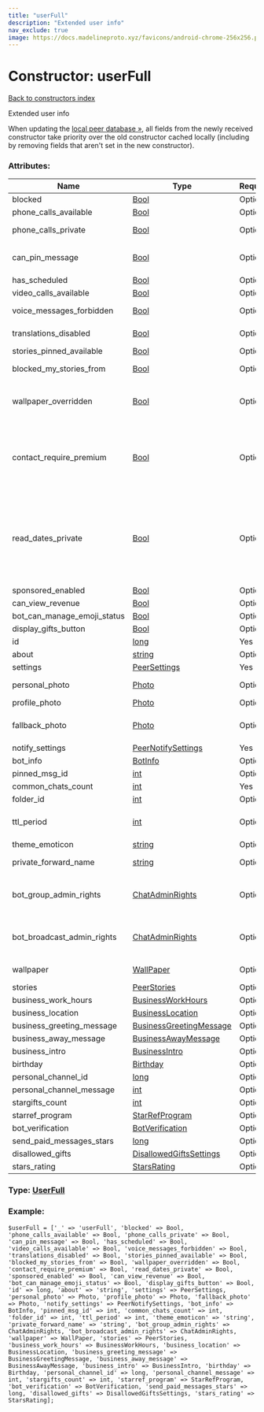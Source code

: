 ```yaml
---
title: "userFull"
description: "Extended user info"
nav_exclude: true
image: https://docs.madelineproto.xyz/favicons/android-chrome-256x256.png
---
```

# Constructor: userFull  
[Back to constructors index](/API_docs/constructors/index.html)



Extended user info

When updating the [local peer database »](https://core.telegram.org/api/peers), all fields from the newly received constructor take priority over the old constructor cached locally (including by removing fields that aren't set in the new constructor).

### Attributes:

| Name     |    Type       | Required | Description |
|----------|---------------|----------|-------------|
|blocked|[Bool](/API_docs/types/Bool.html) | Optional|Whether you have blocked this user|
|phone\_calls\_available|[Bool](/API_docs/types/Bool.html) | Optional|Whether this user can make VoIP calls|
|phone\_calls\_private|[Bool](/API_docs/types/Bool.html) | Optional|Whether this user's privacy settings allow you to call them|
|can\_pin\_message|[Bool](/API_docs/types/Bool.html) | Optional|Whether you can pin messages in the chat with this user, you can do this only for a chat with yourself|
|has\_scheduled|[Bool](/API_docs/types/Bool.html) | Optional|Whether [scheduled messages](https://core.telegram.org/api/scheduled-messages) are available|
|video\_calls\_available|[Bool](/API_docs/types/Bool.html) | Optional|Whether the user can receive video calls|
|voice\_messages\_forbidden|[Bool](/API_docs/types/Bool.html) | Optional|Whether this user doesn't allow sending voice messages in a private chat with them|
|translations\_disabled|[Bool](/API_docs/types/Bool.html) | Optional|Whether the [real-time chat translation popup](https://core.telegram.org/api/translation) should be hidden.|
|stories\_pinned\_available|[Bool](/API_docs/types/Bool.html) | Optional|Whether this user has some [pinned stories](https://core.telegram.org/api/stories#pinned-or-archived-stories).|
|blocked\_my\_stories\_from|[Bool](/API_docs/types/Bool.html) | Optional|Whether we've [blocked this user, preventing them from seeing our stories »](https://core.telegram.org/api/block).|
|wallpaper\_overridden|[Bool](/API_docs/types/Bool.html) | Optional|Whether the other user has chosen a custom wallpaper for us using [messages.setChatWallPaper](../methods/messages.setChatWallPaper.html) and the `for_both` flag, see [here »](https://core.telegram.org/api/wallpapers#installing-wallpapers-in-a-specific-chat-or-channel) for more info.|
|contact\_require\_premium|[Bool](/API_docs/types/Bool.html) | Optional|If set, we cannot write to this user: subscribe to [Telegram Premium](https://core.telegram.org/api/premium) to get permission to write to this user. <br>To set this flag for ourselves invoke [account.setGlobalPrivacySettings](../methods/account.setGlobalPrivacySettings.html), setting the `settings.new_noncontact_peers_require_premium` flag, see [here »](https://core.telegram.org/api/privacy#require-premium-for-new-non-contact-users) for more info.|
|read\_dates\_private|[Bool](/API_docs/types/Bool.html) | Optional|If set, we cannot fetch the exact read date of messages we send to this user using [messages.getOutboxReadDate](../methods/messages.getOutboxReadDate.html).  <br>The exact read date of messages might still be unavailable for other reasons, see [here »](../methods/messages.getOutboxReadDate.html) for more info.  <br>To set this flag for ourselves invoke [account.setGlobalPrivacySettings](../methods/account.setGlobalPrivacySettings.html), setting the `settings.hide_read_marks` flag.|
|sponsored\_enabled|[Bool](/API_docs/types/Bool.html) | Optional|
|can\_view\_revenue|[Bool](/API_docs/types/Bool.html) | Optional|
|bot\_can\_manage\_emoji\_status|[Bool](/API_docs/types/Bool.html) | Optional|
|display\_gifts\_button|[Bool](/API_docs/types/Bool.html) | Optional|
|id|[long](/API_docs/types/long.html) | Yes|User ID|
|about|[string](/API_docs/types/string.html) | Optional|Bio of the user|
|settings|[PeerSettings](/API_docs/types/PeerSettings.html) | Yes|Peer settings|
|personal\_photo|[Photo](/API_docs/types/Photo.html) | Optional|Personal profile photo, to be shown instead of `profile_photo`.|
|profile\_photo|[Photo](/API_docs/types/Photo.html) | Optional|Profile photo|
|fallback\_photo|[Photo](/API_docs/types/Photo.html) | Optional|Fallback profile photo, displayed if no photo is present in `profile_photo` or `personal_photo`, due to privacy settings.|
|notify\_settings|[PeerNotifySettings](/API_docs/types/PeerNotifySettings.html) | Yes|Notification settings|
|bot\_info|[BotInfo](/API_docs/types/BotInfo.html) | Optional|For bots, info about the bot (bot commands, etc)|
|pinned\_msg\_id|[int](/API_docs/types/int.html) | Optional|Message ID of the last [pinned message](https://core.telegram.org/api/pin)|
|common\_chats\_count|[int](/API_docs/types/int.html) | Yes|Chats in common with this user|
|folder\_id|[int](/API_docs/types/int.html) | Optional|[Peer folder ID, for more info click here](https://core.telegram.org/api/folders#peer-folders)|
|ttl\_period|[int](/API_docs/types/int.html) | Optional|Time To Live of all messages in this chat; once a message is this many seconds old, it must be deleted.|
|theme\_emoticon|[string](/API_docs/types/string.html) | Optional|Emoji associated with chat theme|
|private\_forward\_name|[string](/API_docs/types/string.html) | Optional|Anonymized text to be shown instead of the user's name on forwarded messages|
|bot\_group\_admin\_rights|[ChatAdminRights](/API_docs/types/ChatAdminRights.html) | Optional|A [suggested set of administrator rights](https://core.telegram.org/api/rights#suggested-bot-rights) for the bot, to be shown when adding the bot as admin to a group, see [here for more info on how to handle them »](https://core.telegram.org/api/rights#suggested-bot-rights).|
|bot\_broadcast\_admin\_rights|[ChatAdminRights](/API_docs/types/ChatAdminRights.html) | Optional|A [suggested set of administrator rights](https://core.telegram.org/api/rights#suggested-bot-rights) for the bot, to be shown when adding the bot as admin to a channel, see [here for more info on how to handle them »](https://core.telegram.org/api/rights#suggested-bot-rights).|
|wallpaper|[WallPaper](/API_docs/types/WallPaper.html) | Optional|[Wallpaper](https://core.telegram.org/api/wallpapers) to use in the private chat with the user.|
|stories|[PeerStories](/API_docs/types/PeerStories.html) | Optional|Active [stories »](https://core.telegram.org/api/stories)|
|business\_work\_hours|[BusinessWorkHours](/API_docs/types/BusinessWorkHours.html) | Optional|
|business\_location|[BusinessLocation](/API_docs/types/BusinessLocation.html) | Optional|
|business\_greeting\_message|[BusinessGreetingMessage](/API_docs/types/BusinessGreetingMessage.html) | Optional|
|business\_away\_message|[BusinessAwayMessage](/API_docs/types/BusinessAwayMessage.html) | Optional|
|business\_intro|[BusinessIntro](/API_docs/types/BusinessIntro.html) | Optional|
|birthday|[Birthday](/API_docs/types/Birthday.html) | Optional|
|personal\_channel\_id|[long](/API_docs/types/long.html) | Optional|
|personal\_channel\_message|[int](/API_docs/types/int.html) | Optional|
|stargifts\_count|[int](/API_docs/types/int.html) | Optional|
|starref\_program|[StarRefProgram](/API_docs/types/StarRefProgram.html) | Optional|
|bot\_verification|[BotVerification](/API_docs/types/BotVerification.html) | Optional|
|send\_paid\_messages\_stars|[long](/API_docs/types/long.html) | Optional|
|disallowed\_gifts|[DisallowedGiftsSettings](/API_docs/types/DisallowedGiftsSettings.html) | Optional|
|stars\_rating|[StarsRating](/API_docs/types/StarsRating.html) | Optional|



### Type: [UserFull](/API_docs/types/UserFull.html)


### Example:

```
$userFull = ['_' => 'userFull', 'blocked' => Bool, 'phone_calls_available' => Bool, 'phone_calls_private' => Bool, 'can_pin_message' => Bool, 'has_scheduled' => Bool, 'video_calls_available' => Bool, 'voice_messages_forbidden' => Bool, 'translations_disabled' => Bool, 'stories_pinned_available' => Bool, 'blocked_my_stories_from' => Bool, 'wallpaper_overridden' => Bool, 'contact_require_premium' => Bool, 'read_dates_private' => Bool, 'sponsored_enabled' => Bool, 'can_view_revenue' => Bool, 'bot_can_manage_emoji_status' => Bool, 'display_gifts_button' => Bool, 'id' => long, 'about' => 'string', 'settings' => PeerSettings, 'personal_photo' => Photo, 'profile_photo' => Photo, 'fallback_photo' => Photo, 'notify_settings' => PeerNotifySettings, 'bot_info' => BotInfo, 'pinned_msg_id' => int, 'common_chats_count' => int, 'folder_id' => int, 'ttl_period' => int, 'theme_emoticon' => 'string', 'private_forward_name' => 'string', 'bot_group_admin_rights' => ChatAdminRights, 'bot_broadcast_admin_rights' => ChatAdminRights, 'wallpaper' => WallPaper, 'stories' => PeerStories, 'business_work_hours' => BusinessWorkHours, 'business_location' => BusinessLocation, 'business_greeting_message' => BusinessGreetingMessage, 'business_away_message' => BusinessAwayMessage, 'business_intro' => BusinessIntro, 'birthday' => Birthday, 'personal_channel_id' => long, 'personal_channel_message' => int, 'stargifts_count' => int, 'starref_program' => StarRefProgram, 'bot_verification' => BotVerification, 'send_paid_messages_stars' => long, 'disallowed_gifts' => DisallowedGiftsSettings, 'stars_rating' => StarsRating];
```  
